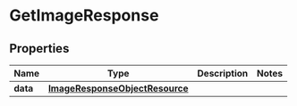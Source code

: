 # GetImageResponse

## Properties
Name | Type | Description | Notes
------------ | ------------- | ------------- | -------------
**data** | [**ImageResponseObjectResource**](ImageResponseObjectResource.md) |  | 
